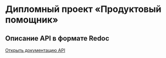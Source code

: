# Дипломный проект «Продуктовый помощник»

## Описание API в формате Redoc

[Открыть документацию API](https://mfilinov.github.io/python-yandex-diploma-backend/)


